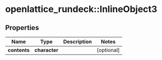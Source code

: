 # openlattice_rundeck::InlineObject3

## Properties
Name | Type | Description | Notes
------------ | ------------- | ------------- | -------------
**contents** | **character** |  | [optional] 


